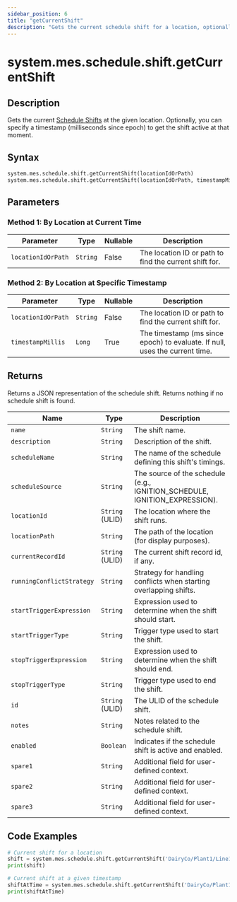 ```yaml
---
sidebar_position: 6
title: "getCurrentShift"
description: "Gets the current schedule shift for a location, optionally at a specified timestamp."
---
```


# system.mes.schedule.shift.getCurrentShift

## Description

Gets the current [Schedule Shifts](../../data-model/schedule-shift-model/schedule-shift) at the given location.
Optionally, you can specify a timestamp (milliseconds since epoch) to get the shift active at that moment.

## Syntax

```python
system.mes.schedule.shift.getCurrentShift(locationIdOrPath)
system.mes.schedule.shift.getCurrentShift(locationIdOrPath, timestampMillis)
```

## Parameters

### Method 1: By Location at Current Time

| Parameter          | Type     | Nullable | Description                                            |
|--------------------|----------|----------|--------------------------------------------------------|
| `locationIdOrPath` | `String` | False    | The location ID or path to find the current shift for. |

### Method 2: By Location at Specific Timestamp

| Parameter          | Type     | Nullable | Description                                                                 |
|--------------------|----------|----------|-----------------------------------------------------------------------------|
| `locationIdOrPath` | `String` | False    | The location ID or path to find the current shift for.                      |
| `timestampMillis`  | `Long`   | True     | The timestamp (ms since epoch) to evaluate. If null, uses the current time. |

## Returns

Returns a JSON representation of the schedule shift. Returns nothing if no schedule shift is found.

| Name                      | Type            | Description                                                                |
|---------------------------|-----------------|----------------------------------------------------------------------------|
| `name`                    | `String`        | The shift name.                                                            |
| `description`             | `String`        | Description of the shift.                                                  |
| `scheduleName`            | `String`        | The name of the schedule defining this shift's timings.                    |
| `scheduleSource`          | `String`        | The source of the schedule (e.g., IGNITION_SCHEDULE, IGNITION_EXPRESSION). |
| `locationId`              | `String` (ULID) | The location where the shift runs.                                         |
| `locationPath`            | `String`        | The path of the location (for display purposes).                           |
| `currentRecordId`         | `String` (ULID) | The current shift record id, if any.                                       |
| `runningConflictStrategy` | `String`        | Strategy for handling conflicts when starting overlapping shifts.          |
| `startTriggerExpression`  | `String`        | Expression used to determine when the shift should start.                  |
| `startTriggerType`        | `String`        | Trigger type used to start the shift.                                      |
| `stopTriggerExpression`   | `String`        | Expression used to determine when the shift should end.                    |
| `stopTriggerType`         | `String`        | Trigger type used to end the shift.                                        |
| `id`                      | `String` (ULID) | The ULID of the schedule shift.                                            |
| `notes`                   | `String`        | Notes related to the schedule shift.                                       |
| `enabled`                 | `Boolean`       | Indicates if the schedule shift is active and enabled.                     |
| `spare1`                  | `String`        | Additional field for user-defined context.                                 |
| `spare2`                  | `String`        | Additional field for user-defined context.                                 |
| `spare3`                  | `String`        | Additional field for user-defined context.                                 |

## Code Examples

```python
# Current shift for a location
shift = system.mes.schedule.shift.getCurrentShift('DairyCo/Plant1/Line1')
print(shift)

# Current shift at a given timestamp
shiftAtTime = system.mes.schedule.shift.getCurrentShift('DairyCo/Plant1/Line1', 1735689600000)
print(shiftAtTime)
```
